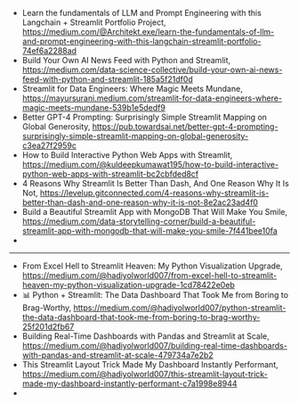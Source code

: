 

- Learn the fundamentals of LLM and Prompt Engineering with this Langchain + Streamlit Portfolio Project, https://medium.com/@Architekt.exe/learn-the-fundamentals-of-llm-and-prompt-engineering-with-this-langchain-streamlit-portfolio-74ef6a2288ad
- Build Your Own AI News Feed with Python and Streamlit, https://medium.com/data-science-collective/build-your-own-ai-news-feed-with-python-and-streamlit-185a5f21df0d
- Streamlit for Data Engineers: Where Magic Meets Mundane, https://mayursurani.medium.com/streamlit-for-data-engineers-where-magic-meets-mundane-539b1e5dedf9
- Better GPT-4 Prompting: Surprisingly Simple Streamlit Mapping on Global Generosity, https://pub.towardsai.net/better-gpt-4-prompting-surprisingly-simple-streamlit-mapping-on-global-generosity-c3ea27f2959c
- How to Build Interactive Python Web Apps with Streamlit, https://medium.com/@kuldeepkumawat195/how-to-build-interactive-python-web-apps-with-streamlit-bc2cbfded8cf
- 4 Reasons Why Streamlit Is Better Than Dash, And One Reason Why It Is Not, https://levelup.gitconnected.com/4-reasons-why-streamlit-is-better-than-dash-and-one-reason-why-it-is-not-8e2ac23ad4f0
- Build a Beautiful Streamlit App with MongoDB That Will Make You Smile, https://medium.com/data-storytelling-corner/build-a-beautiful-streamlit-app-with-mongodb-that-will-make-you-smile-7f441bee10fa
- 
----------------------------------------------------------------------

- From Excel Hell to Streamlit Heaven: My Python Visualization Upgrade, https://medium.com/@hadiyolworld007/from-excel-hell-to-streamlit-heaven-my-python-visualization-upgrade-1cd78422e0eb
- 📊 Python + Streamlit: The Data Dashboard That Took Me from Boring to Brag-Worthy, https://medium.com/@hadiyolworld007/python-streamlit-the-data-dashboard-that-took-me-from-boring-to-brag-worthy-25f201d2fb67
- Building Real-Time Dashboards with Pandas and Streamlit at Scale, https://medium.com/@hadiyolworld007/building-real-time-dashboards-with-pandas-and-streamlit-at-scale-479734a7e2b2
- This Streamlit Layout Trick Made My Dashboard Instantly Performant, https://medium.com/@hadiyolworld007/this-streamlit-layout-trick-made-my-dashboard-instantly-performant-c7a1998e8944
- 

  

